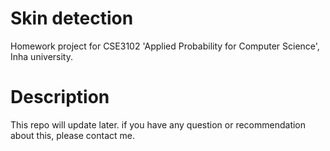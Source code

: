 ﻿# Skin detection

Homework project for CSE3102 'Applied Probability for Computer Science', Inha university.

# Description

This repo will update later. if you have any question or recommendation about this, please contact me.

